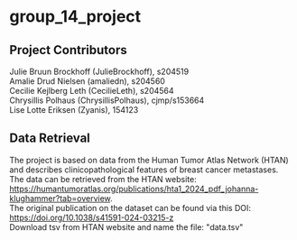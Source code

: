 # group_14_project

## Project Contributors
Julie Bruun Brockhoff (JulieBrockhoff), s204519 \
Amalie Drud Nielsen (amaliedn), s204560 \
Cecilie Kejlberg Leth (CecilieLeth), s204564 \
Chrysillis Polhaus (ChrysillisPolhaus), cjmp/s153664 \
Lise Lotte Eriksen (Zyanis), 154123

## Data Retrieval
The project is based on data from the Human Tumor Atlas Network (HTAN) and describes clinicopathological features of breast cancer metastases. \
The data can be retrieved from the HTAN website: https://humantumoratlas.org/publications/hta1_2024_pdf_johanna-klughammer?tab=overview. \
The original publication on the dataset can be found via this DOI: https://doi.org/10.1038/s41591-024-03215-z \
Download tsv from HTAN website and name the file: "data.tsv"
